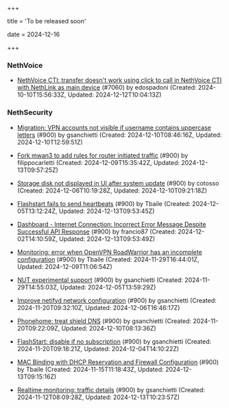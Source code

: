 +++

title = 'To be released soon'

date = 2024-12-16

+++

### NethVoice

- [NethVoice CTI: transfer doesn't work using click to call in NethVoice CTI with  NethLink  as main device](https://github.com/NethServer/dev/issues/7060) (#7060) by edospadoni (Created: 2024-10-10T15:56:33Z, Updated: 2024-12-12T10:04:13Z)

### NethSecurity

- [Migration: VPN accounts not visible if username contains uppercase letters](https://github.com/NethServer/nethsecurity/issues/966) (#900) by gsanchietti (Created: 2024-12-10T08:46:16Z, Updated: 2024-12-10T12:59:51Z)

- [Fork mwan3 to add rules for router initiated traffic](https://github.com/NethServer/nethsecurity/issues/963) (#900) by filippocarletti (Created: 2024-12-09T15:35:42Z, Updated: 2024-12-13T09:57:25Z)

- [Storage disk not displayed in UI after system update](https://github.com/NethServer/nethsecurity/issues/960) (#900) by cotosso (Created: 2024-12-06T10:19:28Z, Updated: 2024-12-10T09:21:18Z)

- [Flashstart fails to send heartbeats](https://github.com/NethServer/nethsecurity/issues/955) (#900) by Tbaile (Created: 2024-12-05T13:12:24Z, Updated: 2024-12-13T09:53:45Z)

- [Dashboard - Internet Connection: Incorrect Error Message Despite Successful API Response](https://github.com/NethServer/nethsecurity/issues/945) (#900) by francio87 (Created: 2024-12-02T14:10:59Z, Updated: 2024-12-13T09:53:49Z)

- [Monitoring: error when OpenVPN RoadWarrior has an incomplete configuration](https://github.com/NethServer/nethsecurity/issues/943) (#900) by Tbaile (Created: 2024-11-29T16:44:01Z, Updated: 2024-12-09T11:06:54Z)

- [NUT experimental support](https://github.com/NethServer/nethsecurity/issues/942) (#900) by gsanchietti (Created: 2024-11-29T14:55:03Z, Updated: 2024-12-05T13:59:29Z)

- [Improve netifyd network configuration](https://github.com/NethServer/nethsecurity/issues/929) (#900) by gsanchietti (Created: 2024-11-20T09:32:10Z, Updated: 2024-12-06T16:46:17Z)

- [Phonehome: treat shield DNS](https://github.com/NethServer/nethsecurity/issues/928) (#900) by gsanchietti (Created: 2024-11-20T09:22:09Z, Updated: 2024-12-10T08:13:36Z)

- [FlashStart: disable if no subscription](https://github.com/NethServer/nethsecurity/issues/926) (#900) by gsanchietti (Created: 2024-11-20T09:18:21Z, Updated: 2024-12-04T14:10:22Z)

- [MAC Binding with DHCP Reservation and Firewall Configuration](https://github.com/NethServer/nethsecurity/issues/918) (#900) by Tbaile (Created: 2024-11-15T11:18:43Z, Updated: 2024-12-13T09:15:16Z)

- [Realtime monitoring: traffic details](https://github.com/NethServer/nethsecurity/issues/900) (#900) by gsanchietti (Created: 2024-11-12T08:09:28Z, Updated: 2024-12-13T10:23:57Z)

